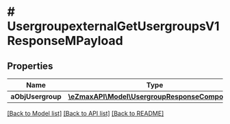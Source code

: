 # # UsergroupexternalGetUsergroupsV1ResponseMPayload

## Properties

Name | Type | Description | Notes
------------ | ------------- | ------------- | -------------
**aObjUsergroup** | [**\eZmaxAPI\Model\UsergroupResponseCompound[]**](UsergroupResponseCompound.md) |  |

[[Back to Model list]](../../README.md#models) [[Back to API list]](../../README.md#endpoints) [[Back to README]](../../README.md)
